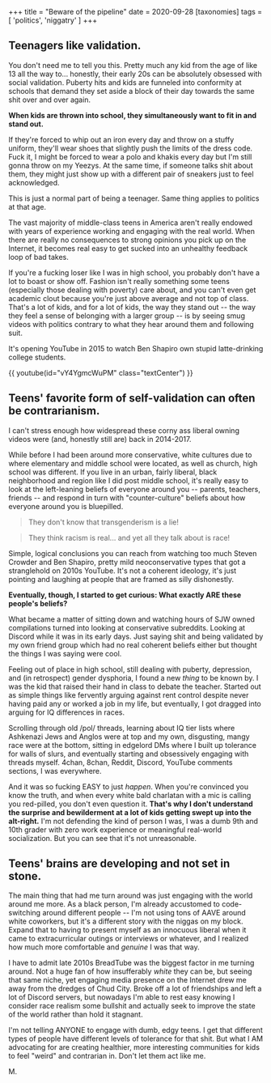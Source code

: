 +++
title = "Beware of the pipeline"
date = 2020-09-28
[taxonomies]
tags = [ 'politics', 'niggatry' ]
+++

## Teenagers like validation. 

You don't need me to tell you this. Pretty much any kid from the age of like 13 all the way to... honestly, their early 20s can be absolutely obsessed with social validation. Puberty hits and kids are funneled into conformity at schools that demand they set aside a block of their day towards the same shit over and over again. 

**When kids are thrown into school, they simultaneously want to fit in and stand out.**

If they're forced to whip out an iron every day and throw on a stuffy uniform, they'll wear shoes that slightly push the limits of the dress code. Fuck it, I might be forced to wear a polo and khakis every day but I'm still gonna throw on my Yeezys. At the same time, if someone talks shit about them, they might just show up with a different pair of sneakers just to feel acknowledged.

This is just a normal part of being a teenager. 
Same thing applies to politics at that age.

The vast majority of middle-class teens in America aren't really endowed with years of experience working and engaging with the real world. When there are really no consequences to strong opinions you pick up on the Internet, it becomes real easy to get sucked into an unhealthy feedback loop of bad takes.

If you're a fucking loser like I was in high school, you probably don't have a lot to boast or show off. Fashion isn't really something some teens (especially those dealing with poverty) care about, and you can't even get academic clout because you're just above average and not top of class. That's a lot of kids, and for a lot of kids, the way they stand out -- the way they feel a sense of belonging with a larger group -- is by seeing smug videos with politics contrary to what they hear around them and following suit.

It's opening YouTube in 2015 to watch Ben Shapiro own stupid latte-drinking college students.
 
{{ youtube(id="vY4YgmcWuPM" class="textCenter") }}


## Teens' favorite form of self-validation can often be contrarianism.

I can't stress enough how widespread these corny ass liberal owning videos were (and, honestly still are) back in 2014-2017. 

While before I had been around more conservative, white cultures due to where elementary and middle school were located, as well as church, high school was different. If you live in an urban, fairly liberal, black neighborhood and region like I did post middle school, it's really easy to look at the left-leaning beliefs of everyone around you -- parents, teachers, friends -- and respond in turn with "counter-culture" beliefs about how everyone around you is bluepilled.

> They don't know that transgenderism is a lie! 

> They think racism is real... and yet all they talk about is race!

Simple, logical conclusions you can reach from watching too much Steven Crowder and Ben Shapiro, pretty mild neoconservative types that got a stranglehold on 2010s YouTube. It's not a coherent ideology, it's just pointing and laughing at people that are framed as silly dishonestly.

**Eventually, though, I started to get curious: What exactly ARE these people's beliefs?**

What became a matter of sitting down and watching hours of SJW owned compilations turned into looking at conservative subreddits. Looking at Discord while it was in its early days. Just saying shit and being validated by my own friend group which had no real coherent beliefs either but thought the things I was saying were cool.

Feeling out of place in high school, still dealing with puberty, depression, and (in retrospect) gender dysphoria, I found a new *thing* to be known by. I was the kid that raised their hand in class to debate the teacher. Started out as simple things like fervently arguing against rent control despite never having paid any or worked a job in my life, but eventually, I got dragged into arguing for IQ differences in races. 

Scrolling through old /pol/ threads, learning about IQ tier lists where Ashkenazi Jews and Anglos were at top and my own, disgusting, mangy race were at the bottom, sitting in edgelord DMs where I built up tolerance for walls of slurs, and eventually starting and obsessively engaging with threads myself. 4chan, 8chan, Reddit, Discord, YouTube comments sections, I was everywhere.

And it was so fucking EASY to just *happen*. When you're convinced you know the truth, and when every white bald charlatan with a mic is calling you red-pilled, you don't even question it. **That's why I don't understand the surprise and bewilderment at a lot of kids getting swept up into the alt-right.** I'm not defending the kind of person I was, I was a dumb 9th and 10th grader with zero work experience or meaningful real-world socialization. But you can see that it's not unreasonable.

## Teens' brains are developing and not set in stone.

The main thing that had me turn around was just engaging with the world around me more. As a black person, I'm already accustomed to code-switching around different people -- I'm not using tons of AAVE around white coworkers, but it's a different story with the niggas on my block. Expand that to having to present myself as an innocuous liberal when it came to extracurricular outings or interviews or whatever, and I realized how much more comfortable and *genuine* I was that way. 

I have to admit late 2010s BreadTube was the biggest factor in me turning around. Not a huge fan of how insufferably *white* they can be, but seeing that same niche, yet engaging media presence on the Internet drew me away from the dredges of Chud City. Broke off a lot of friendships and left a lot of Discord servers, but nowadays I'm able to rest easy knowing I consider race realism some bullshit and actually seek to improve the state of the world rather than hold it stagnant. 

I'm not telling ANYONE to engage with dumb, edgy teens. I get that different types of people have different levels of tolerance for that shit. But what I AM advocating for are creating healthier, more interesting communities for kids to feel "weird" and contrarian in. Don't let them act like me.

M.
